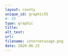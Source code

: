 ```yaml
---
layout: county 
unique_id: graphic55
#: 55
type: graphic
title: 
alt_text: 
url: 
filename: internetusage.png
date: 2020-06-22
---
```

